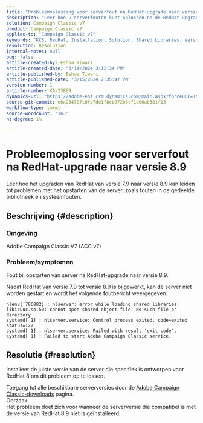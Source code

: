 ```yaml
---
title: "Probleemoplossing voor serverfout na RedHat-upgrade naar versie 8.9"
description: "Leer hoe u serverfouten kunt oplossen na de RedHat-upgrade naar versie 8.9, inclusief fouten in gedeelde bibliotheken en problemen met de Adobe Campaign Classic-service."
solution: Campaign Classic v7
product: Campaign Classic v7
applies-to: "Campaign Classic v7"
keywords: "KCS, RedHat, Installation, Solution, Shared Libraries, Version 7.9, Version 8.9, Upgrade, nlserver, exit-code"
resolution: Resolution
internal-notes: null
bug: false
article-created-by: Eshaa Tiwari
article-created-date: "3/14/2024 3:12:34 PM"
article-published-by: Eshaa Tiwari
article-published-date: "3/15/2024 2:35:47 PM"
version-number: 1
article-number: KA-23889
dynamics-url: "https://adobe-ent.crm.dynamics.com/main.aspx?forceUCI=1&pagetype=entityrecord&etn=knowledgearticle&id=ff036546-15e2-ee11-904c-6045bd03c412"
source-git-commit: e6a934707c0fb7de1f8cb972b6cf1a06ab381f13
workflow-type: tm+mt
source-wordcount: '163'
ht-degree: 1%

---
```


# Probleemoplossing voor serverfout na RedHat-upgrade naar versie 8.9


Leer hoe het upgraden van RedHat van versie 7.9 naar versie 8.9 kan leiden tot problemen met het opstarten van de server, zoals fouten in de gedeelde bibliotheek en systeemfouten.

## Beschrijving {#description}


### Omgeving

Adobe Campaign Classic V7 (ACC v7)

### Probleem/symptomen

Fout bij opstarten van server na RedHat-upgrade naar versie 8.9.

Nadat RedHat van versie 7.9 tot versie 8.9 is bijgewerkt, kan de server niet worden gestart en wordt het volgende foutbericht weergegeven:


```
nlenv[ 786882] : nlserver: error while loading shared libraries: libicuuc.so.50: cannot open shared object file: No such file or directory
systemd[ 1] : nlserver.service: Control process exited, code=exited status=127
systemd[ 1] : nlserver.service: Failed with result 'exit-code'.
systemd[ 1] : Failed to start Adobe Campaign Classic service.
```





## Resolutie {#resolution}


Installeer de juiste versie van de server die specifiek is ontworpen voor RedHat 8 om dit probleem op te lossen.

Toegang tot alle beschikbare serverversies door de [Adobe Campaign Classic-downloads](https://experience.adobe.com/#/downloads/content/software-distribution/en/campaign.html) pagina.
<br>Oorzaak: <br>
Het probleem doet zich voor wanneer de serverversie die compatibel is met de versie van RedHat 8.9 niet is geïnstalleerd.
